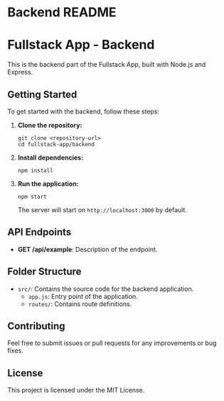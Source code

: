 # Backend README

# Fullstack App - Backend

This is the backend part of the Fullstack App, built with Node.js and Express.

## Getting Started

To get started with the backend, follow these steps:

1. **Clone the repository:**
   ```
   git clone <repository-url>
   cd fullstack-app/backend
   ```

2. **Install dependencies:**
   ```
   npm install
   ```

3. **Run the application:**
   ```
   npm start
   ```

   The server will start on `http://localhost:3000` by default.

## API Endpoints

- **GET /api/example**: Description of the endpoint.

## Folder Structure

- `src/`: Contains the source code for the backend application.
  - `app.js`: Entry point of the application.
  - `routes/`: Contains route definitions.
  
## Contributing

Feel free to submit issues or pull requests for any improvements or bug fixes.

## License

This project is licensed under the MIT License.
